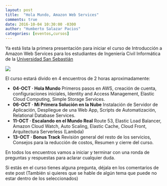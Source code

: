 ```yaml
---
layout: post
title:  "Hola Mundo, Amazon Web Services"
comments: true
date: 2016-10-04 10:30:00 -0300
author: "Humberto Salazar Pacios"
categories: [eventos,cursos]
---
```

Ya está lista la primera presentación para iniciar el curso de Introducción a Amazon Web Services para los estudiantes de Ingeniería Civil Informática de la [Universidad San Sebastián][link]

<img class="post-image img-responsive" src="{{ '/img/posts/2016/10/hola-mundo-aws.png' | prepend: site.url }}">

El curso estará divido en 4 encuentros de 2 horas aproximadamente:

- **04-OCT · Hola Mundo** Primeros pasos en AWS, creación de cuenta, configuraciones iniciales, Identity and Access Management, Elastic Cloud Computing, Simple Storage Services. 
- **06-OCT · Mi Primera Solución en la Nube** Instalación de Servidor de Aplicación, Despliegue de una Web App, Scripts de Automatización, Relational Database Services.
- **11-OCT · Escalando en el Mundo Real** Route 53, Elastic Load Balancer, Amazon Cloud Watch, Auto Scaling, Elastic Cache, Cloud Front, Arquitectura Serverless (Lambda)
- **13-OCT · Bonus Track** Revisión general del resto de los servicios, Consejos para la reducción de costos, Resumen y cierre del curso.

En todos los encuentros vamos a iniciar y terminar con una ronda de preguntas y respuestas para aclarar cualquier duda.

Si estás en el curso tienes alguna pregunta, déjala en los comentarios de este post (También si quieres que se hable de algún tema que puede no estar dentro de los seleccionados)

[link]: http://www.uss.cl